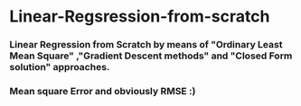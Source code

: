 # Linear-Regsression-from-scratch
### Linear Regression from Scratch by means of "Ordinary Least Mean Square" ,"Gradient Descent methods" and "Closed Form solution" approaches.
### Mean square Error and obviously RMSE :)

